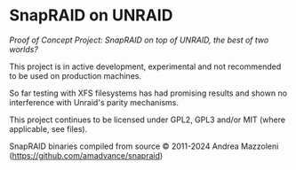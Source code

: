 SnapRAID on UNRAID
================
_Proof of Concept Project: SnapRAID on top of UNRAID, the best of two worlds?_

This project is in active development, experimental and not recommended to be used on production machines.

So far testing with XFS filesystems has had promising results and shown no interference with Unraid's parity mechanisms.

This project continues to be licensed under GPL2, GPL3 and/or MIT (where applicable, see files).

SnapRAID binaries compiled from source © 2011-2024 Andrea Mazzoleni (https://github.com/amadvance/snapraid)
